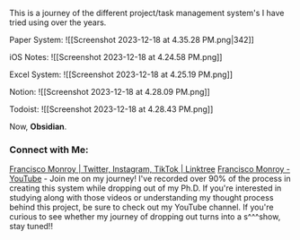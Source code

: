 This is a journey of the different project/task management system's I have tried using over the years. 

Paper System:
![[Screenshot 2023-12-18 at 4.35.28 PM.png|342]]


iOS Notes:
![[Screenshot 2023-12-18 at 4.24.58 PM.png]]


Excel System:
![[Screenshot 2023-12-18 at 4.25.19 PM.png]]

Notion:
![[Screenshot 2023-12-18 at 4.28.09 PM.png]]

Todoist:
![[Screenshot 2023-12-18 at 4.28.43 PM.png]]

Now, **Obsidian**.


### Connect with Me:
[Francisco Monroy | Twitter, Instagram, TikTok | Linktree](https://linktr.ee/francisco.mnroy)
[Francisco Monroy - YouTube](www.youtube.com/@Francisco.Monroy) - Join me on my journey! I've recorded over 90% of the process in creating this system while dropping out of my Ph.D. If you're interested in studying along with those videos or understanding my thought process behind this project, be sure to check out my YouTube channel. If you're curious to see whether my journey of dropping out turns into a s^^^show, stay tuned!!